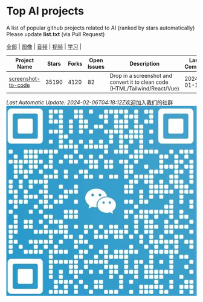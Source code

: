 # Top AI projects
A list of popular github projects related to AI (ranked by stars automatically)
Please update **list.txt** (via Pull Request)

<a href="./README.md">全部</a> |   <a href="./READMEpicture.md">图像</a> |   <a href="./READMEaudio.md">音频</a> | <a href="./READMEvideo.md">视频</a> | <a href="./READMElearn.md">学习</a> | 

| Project Name | Stars | Forks | Open Issues | Description | Last Commit |
| ------------ | ----- | ----- | ----------- | ----------- | ----------- |
| [screenshot-to-code](https://github.com/abi/screenshot-to-code) | 35190 | 4120 | 82 | Drop in a screenshot and convert it to clean code (HTML/Tailwind/React/Vue) | 2024-01-11 |

*Last Automatic Update: 2024-02-06T04:18:12Z*欢迎加入我们的社群 ![](https://raw.githubusercontent.com/mouuii/picture/master/weichat.jpg) 